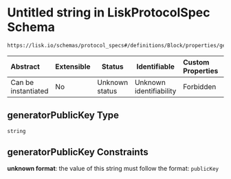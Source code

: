 # Untitled string in LiskProtocolSpec Schema

```txt
https://lisk.io/schemas/protocol_specs#/definitions/Block/properties/generatorPublicKey
```

| Abstract            | Extensible | Status         | Identifiable            | Custom Properties | Additional Properties | Access Restrictions | Defined In                                                                                     |
| :------------------ | ---------- | -------------- | ----------------------- | :---------------- | --------------------- | ------------------- | ---------------------------------------------------------------------------------------------- |
| Can be instantiated | No         | Unknown status | Unknown identifiability | Forbidden         | Allowed               | none                | [lisk_protocol_specs.schema.json\*](../lisk_protocol_specs.schema.json 'open original schema') |

## generatorPublicKey Type

`string`

## generatorPublicKey Constraints

**unknown format**: the value of this string must follow the format: `publicKey`
